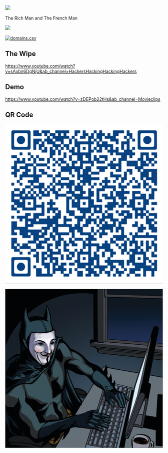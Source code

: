 
![](https://www.magicalquote.com/wp-content/uploads/2015/06/You-dont-take-down-a-conglomerate-by-shooting-them-in-the-heart.-Thats-the-thing-about-conglomerates-they-dont-have-hearts.jpg)

The Rich Man and The French Man

![](https://rogermooresmovienation.files.wordpress.com/2018/08/pap4.jpg)

[![domains.csv](https://www.pngall.com/wp-content/uploads/12/Paper-Plane-Fly.png)](https://www.youtube.com/watch?v=s-7pyIxz8Qg&ab_channel=RottenTomatoesClassicTrailers)

## The Wipe

https://www.youtube.com/watch?v=sAxbn6DgNjU&ab_channel=HackersHackingHackingHackers

## Demo

https://www.youtube.com/watch?v=zDEPob22tHs&ab_channel=Movieclips

## QR Code

![QR Code](QR.png)


![Who is the real Batman?](bm.jpg)

